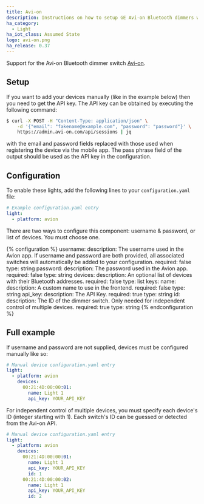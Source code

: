 ```yaml
---
title: Avi-on
description: Instructions on how to setup GE Avi-on Bluetooth dimmers within Home Assistant.
ha_category:
  - Light
ha_iot_class: Assumed State
logo: avi-on.png
ha_release: 0.37
---
```


Support for the Avi-on Bluetooth dimmer switch [Avi-on](https://avi-on.com/).

## Setup

If you want to add your devices manually (like in the example below) then you need to get the API key. The API key can be obtained by executing the following command:

```bash
$ curl -X POST -H "Content-Type: application/json" \
    -d '{"email": "fakename@example.com", "password": "password"}' \
    https://admin.avi-on.com/api/sessions | jq
```

with the email and password fields replaced with those used when registering the device via the mobile app. The pass phrase field of the output should be used as the API key in the configuration.

## Configuration

To enable these lights, add the following lines to your `configuration.yaml` file:

```yaml
# Example configuration.yaml entry
light:
  - platform: avion
```

There are two ways to configure this component: username & password, or list of devices. You must choose one.

{% configuration %}
username:
  description: The username used in the Avion app. If username and password are both provided, all associated switches will automatically be added to your configuration.
  required: false
  type: string
password:
  description: The password used in the Avion app.
  required: false
  type: string
devices:
  description: An optional list of devices with their Bluetooth addresses.
  required: false
  type: list
  keys:
    name:
      description: A custom name to use in the frontend.
      required: false
      type: string
    api_key:
      description: The API Key.
      required: true
      type: string
    id:
      description: The ID of the dimmer switch. Only needed for independent control of multiple devices.
      required: true
      type: string
{% endconfiguration %}

## Full example

If username and password are not supplied, devices must be configured manually like so:

```yaml
# Manual device configuration.yaml entry
light:
  - platform: avion
    devices:
      00:21:4D:00:00:01:
        name: Light 1
        api_key: YOUR_API_KEY
```

For independent control of multiple devices, you must specify each device's ID (integer starting with 1). Each switch's ID can be guessed or detected from the Avi-on API.

```yaml
# Manual device configuration.yaml entry
light:
  - platform: avion
    devices:
      00:21:4D:00:00:01:
        name: Light 1
        api_key: YOUR_API_KEY
        id: 1
      00:21:4D:00:00:02:
        name: Light 1
        api_key: YOUR_API_KEY
        id: 2
```
